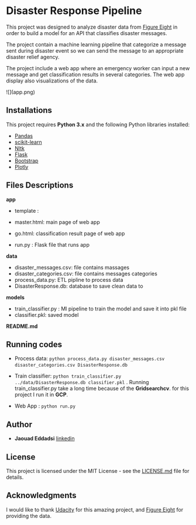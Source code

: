 # Disaster Response Pipeline

This project was designed to analyze disaster data from [Figure Eight](https://www.figure-eight.com/) in order to build a model for an API that classifies disaster messages.

 The project contain a machine learning pipeline that categorize a message sent during disaster event so we can send the message to an appropriate disaster relief agency.

 The project include  a web app where an emergency worker can input a new message and get classification results in several categories. The web app  display also visualizations of the data.  

<div align=“center”>
<div markdown=“1”>
![](app.png)
</div>
</div>

##  Installations

This project requires **Python 3.x** and the following Python libraries installed:

- [Pandas](http://pandas.pydata.org)
- [scikit-learn](http://scikit-learn.org/stable/)
- [Nltk](https://www.nltk.org/)
- [Flask](http://flask.pocoo.org/)
- [Bootstrap](https://getbootstrap.com/)
- [Plotly](https://plot.ly/)



## Files Descriptions
**app**
- template :
 - master.html: main page of web app
 - go.html: classification result page of web app

- run.py : Flask file that runs app

**data**
- disaster_messages.csv: file contains massages
- disaster_categories.csv: file contains messages categories
- process_data.py: ETL pipline to process data
- DisasterResponse.db: database to save clean data to

**models**
- train_classifier.py : Ml pipeline to train the model and save it into pkl file
- classifier.pkl: saved model

**README.md**


## Running codes
- Process data:
  ` python process_data.py disaster_messages.csv disaster_categories.csv DisasterResponse.db `

- Train classifier:
`python train_classifier.py ../data/DisasterResponse.db classifier.pkl` .
Running train_classifier.py take a long time because of the **Gridsearchcv**. for this project I run it in **GCP**.

- Web App :
`python run.py`


## Author

-   **Jaouad Eddadsi**   [linkedin](https://www.linkedin.com/in/jaouad-eddadsi-01bb34163/)


## License

This project is licensed under the MIT License - see the [LICENSE.md](LICENSE.md) file for details.

## Acknowledgments

I would like to thank [Udacity](https://eu.udacity.com/) for this amazing project, and [Figure Eight](https://www.figure-eight.com/)  for providing the data.
